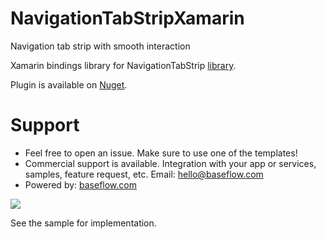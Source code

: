 # NavigationTabStripXamarin
Navigation tab strip with smooth interaction

Xamarin bindings library for NavigationTabStrip [library](https://github.com/DevLight-Mobile-Agency/NavigationTabStrip).

Plugin is available on [Nuget](https://www.nuget.org/packages/Xam.Plugins.Android.NavigationTabStrip/).

# Support

* Feel free to open an issue. Make sure to use one of the templates!
* Commercial support is available. Integration with your app or services, samples, feature request, etc. Email: [hello@baseflow.com](mailto:hello@baseflow.com)
* Powered by: [baseflow.com](https://baseflow.com)

![](https://lh6.googleusercontent.com/-wpGnxe1Vefc/VziiygaS9WI/AAAAAAAACd4/c4fU_EG-DHkoby1SIbI5BDtqITpGiZZhwCL0B/w326-h551-no/nts.gif)

See the sample for implementation.
